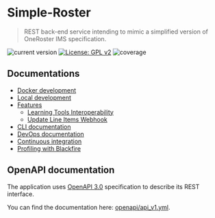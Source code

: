 # Simple-Roster

>REST back-end service intending to mimic a simplified version of OneRoster IMS specification.

![current version](https://img.shields.io/badge/version-2.0.2-green.svg)
[![License: GPL v2](https://img.shields.io/badge/License-GPL%20v2-blue.svg)](https://www.gnu.org/licenses/old-licenses/gpl-2.0.en.html)
![coverage](https://img.shields.io/badge/coverage-100%25-green.svg)

## Documentations

- [Docker development](docs/docker-development.md)
- [Local development](docs/local-development.md)
- [Features](#)
    - [Learning Tools Interoperability](docs/features/lti.md)
    - [Update Line Items Webhook](docs/features/update-line-items-webhook.md)
- [CLI documentation](docs/cli-documentation.md)
- [DevOps documentation](docs/devops-documentation.md)
- [Continuous integration](docs/continuous-integration.md)
- [Profiling with Blackfire](docs/blackfire.md)

## OpenAPI documentation

The application uses [OpenAPI 3.0](https://swagger.io/specification/) specification to describe its REST interface.

You can find the documentation here: [openapi/api_v1.yml](openapi/api_v1.yml).
